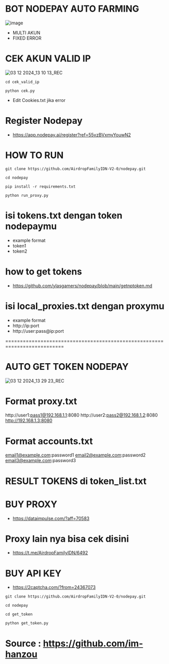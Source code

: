 # BOT NODEPAY AUTO FARMING
![image](https://github.com/user-attachments/assets/a72d3950-148f-4981-ba92-b1a9c2206d8d)
- MULTI AKUN
- FIXED ERROR

# CEK AKUN VALID IP
![03 12 2024_13 10 13_REC](https://github.com/user-attachments/assets/c8e75be8-a0e0-49db-b83a-d98ee230e567)
```
cd cek_valid_ip
```
```
python cek.py
```
- Edit Cookies.txt jika error

# Register Nodepay
- https://app.nodepay.ai/register?ref=55vzBVxmyYouwN2

# HOW TO RUN
```
git clone https://github.com/AirdropFamilyIDN-V2-0/nodepay.git
```
```
cd nodepay
```
```
pip install -r requirements.txt
```
```
python run_proxy.py
```

# isi tokens.txt dengan token nodepaymu
- example format
- token1
- token2

# how to get tokens
- https://github.com/ylasgamers/nodepay/blob/main/getnptoken.md

# isi local_proxies.txt dengan proxymu
- example format
- http://ip:port
- http://user:pass@ip:port

==========================================================================
# AUTO GET TOKEN NODEPAY
![03 12 2024_13 29 23_REC](https://github.com/user-attachments/assets/22979fa9-3825-4ffa-839d-2d6d15d395da)

# Format proxy.txt
http://user1:pass1@192.168.1.1:8080
http://user2:pass2@192.168.1.2:8080
http://192.168.1.3:8080

# Format accounts.txt
email1@example.com:password1
email2@example.com:password2
email3@example.com:password3

# RESULT TOKENS di token_list.txt

# BUY PROXY
- https://dataimpulse.com/?aff=70583

# Proxy lain nya bisa cek disini
- https://t.me/AirdropFamilyIDN/6492

# BUY API KEY
- https://2captcha.com/?from=24367073

```
git clone https://github.com/AirdropFamilyIDN-V2-0/nodepay.git
```
```
cd nodepay
```
```
cd get_token
```
```
python get_token.py
```

# Source : https://github.com/im-hanzou

